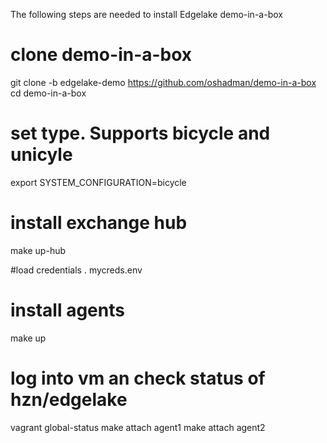 The following steps are needed to install Edgelake demo-in-a-box


# clone demo-in-a-box
git clone -b edgelake-demo https://github.com/oshadman/demo-in-a-box
cd demo-in-a-box

# set type.  Supports bicycle and unicyle
export SYSTEM_CONFIGURATION=bicycle

# install exchange hub
make up-hub

#load credentials
. mycreds.env

# install agents
make up

# log into vm an check status of hzn/edgelake
vagrant global-status
make attach agent1
make attach agent2
